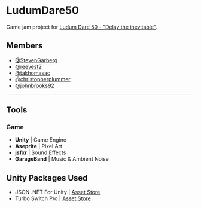# LudumDare50
Game jam project for [Ludum Dare 50 - "Delay the inevitable"](https://ldjam.com/events/ludum-dare/50).

## Members
- [@StevenGarberg](https://github.com/StevenGarberg)
- [@reevest2](https://github.com/reevest2)
- [@takhomasac](https://github.com/takhomasac)
- [@christopherplummer](https://github.com/christopherplummer)
- [@johnbrooks92](https://github.com/johnbrooks92)

---

## Tools
### Game
- **Unity** | Game Engine
- **Aseprite** | Pixel Art
- **jsfxr** | Sound Effects
- **GarageBand** | Music & Ambient Noise

## Unity Packages Used
- JSON .NET For Unity | [Asset Store](https://assetstore.unity.com/packages/tools/input-management/json-net-for-unity-11347)
- Turbo Switch Pro | [Asset Store](https://assetstore.unity.com/packages/tools/utilities/turbo-switch-pro-60040)
